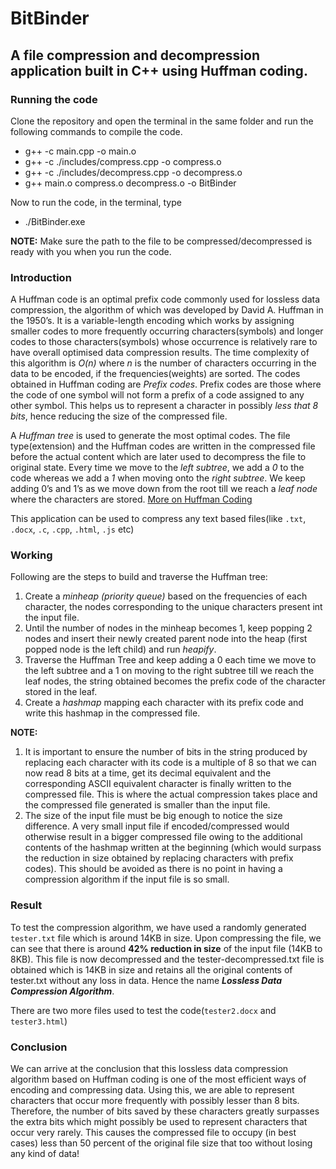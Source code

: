 # BitBinder

## A file compression and decompression application built in C++ using Huffman coding.

### Running the code
Clone the repository and open the terminal in the same folder and run the following commands to compile the code.
* g++ -c main.cpp -o main.o
* g++ -c ./includes/compress.cpp -o compress.o
* g++ -c ./includes/decompress.cpp -o decompress.o
* g++ main.o compress.o decompress.o -o BitBinder

Now to run the code, in the terminal, type
* ./BitBinder.exe

**NOTE:** Make sure the path to the file to be compressed/decompressed is ready with you when you run the code.

### Introduction
A Huffman code is an optimal prefix code commonly used for lossless data compression, the algorithm of which was developed by David A. Huffman in the 1950’s. It is a variable-length encoding which works by assigning smaller codes to more frequently occurring characters(symbols) and longer codes to those characters(symbols) whose occurrence is relatively rare to have overall optimised data compression results. The time complexity of this algorithm is *O(n)* where *n* is the number of characters occurring in the data to be encoded, if the frequencies(weights) are sorted. The codes obtained in Huffman coding are *Prefix codes*. Prefix codes are those where the code of one symbol will not form a prefix of a code assigned to any other symbol. This helps us to represent a character in possibly *less that 8 bits*, hence reducing the size of the compressed file.

A *Huffman tree* is used to generate the most optimal codes. The file type(extension) and the Huffman codes are written in the compressed file before the actual content which are later used to decompress the file to original state. Every time we move to the *left subtree*, we add a *0* to the code whereas we add a *1* when moving onto the *right subtree*. We keep adding 0’s and 1’s as we move down from the root till we reach a *leaf node* where the characters are stored. [More on Huffman Coding](https://en.wikipedia.org/wiki/Huffman_coding)

This application can be used to compress any text based files(like ```.txt```, ```.docx```, ```.c```, ```.cpp```, ```.html```, ```.js``` etc)

### Working
Following are the steps to build and traverse the Huffman tree:
1.	Create a *minheap (priority queue)* based on the frequencies of each character, the nodes corresponding to the unique characters present int the input file.
2.	Until the number of nodes in the minheap becomes 1, keep popping 2 nodes and insert their newly created parent node into the heap (first popped node is the left child) and run *heapify*. 
3.	Traverse the Huffman Tree and keep adding a 0 each time we move to the left subtree and a 1 on moving to the right subtree till we reach the leaf nodes, the string obtained becomes the prefix code of the character stored in the leaf. 
4.	Create a *hashmap* mapping each character with its prefix code and write this hashmap in the compressed file.

**NOTE:**
1.	It is important to ensure the number of bits in the string produced by replacing each character with its code is a multiple of 8 so that we can now read 8 bits at a time, get its decimal equivalent and the corresponding ASCII equivalent character is finally written to the compressed file. This is where the actual compression takes place and the compressed file generated is smaller than the input file.
2.	The size of the input file must be big enough to notice the size difference. A very small input file if encoded/compressed would otherwise result in a bigger compressed file owing to the additional contents of the hashmap written at the beginning (which would surpass the reduction in size obtained by replacing characters with prefix codes). This should be avoided as there is no point in having a compression algorithm if the input file is so small.

### Result
To test the compression algorithm, we have used a randomly generated ```tester.txt``` file which is around 14KB in size. Upon compressing the file, we can see that there is around **42% reduction in size** of the input file (14KB to 8KB). This file is now decompressed and the tester-decompressed.txt file is obtained which is 14KB in size and retains all the original contents of tester.txt without any loss in data. Hence the name ***Lossless Data Compression Algorithm***.

There are two more files used to test the code(```tester2.docx``` and ```tester3.html```)

### Conclusion
We can arrive at the conclusion that this lossless data compression algorithm based on Huffman coding is one of the most efficient ways of encoding and compressing data. Using this, we are able to represent characters that occur more frequently with possibly lesser than 8 bits. Therefore, the number of bits saved by these characters greatly surpasses the extra bits which might possibly be used to represent characters that occur very rarely. This causes the compressed file to occupy (in best cases) less than 50 percent of the original file size that too without losing any kind of data!

